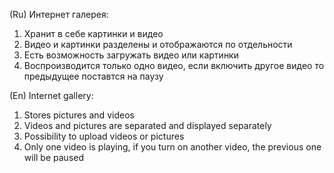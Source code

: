 (Ru) Интернет галерея:
1. Хранит в себе картинки и видео
2. Видео и картинки разделены и отображаются по отдельности
3. Есть возможность загружать видео или картинки
4. Воспроизводится только одно видео, если включить другое видео то предыдущее поставтся на паузу

(En) Internet gallery:
1. Stores pictures and videos
2. Videos and pictures are separated and displayed separately
3. Possibility to upload videos or pictures
4. Only one video is playing, if you turn on another video, the previous one will be paused
